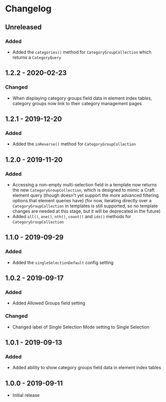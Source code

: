# Changelog

## Unreleased

### Added
- Added the `categories()` method for `CategoryGroupCollection` which returns a `CategoryQuery`

## 1.2.2 - 2020-02-23

### Changed
- When displaying category groups field data in element index tables, category groups now link to their category management pages

## 1.2.1 - 2019-12-20

### Added
- Added the `inReverse()` method for `CategoryGroupCollection`

## 1.2.0 - 2019-11-20

### Added
- Accessing a non-empty multi-selection field in a template now returns the new `CategoryGroupCollection`, which is designed to mimic a Craft element query (though doesn't yet support the more advanced filtering options that element queries have) (for now, iterating directly over a `CategoryGroupCollection` in templates is still supported, so no template changes are needed at this stage, but it will be deprecated in the future)
- Added `all()`, `one()`, `nth()`, `count()` and `ids()` methods for `CategoryGroupCollection`

## 1.1.0 - 2019-09-29

### Added
- Added the `singleSelectionDefault` config setting

## 1.0.2 - 2019-09-17

### Added
- Added Allowed Groups field setting

### Changed
- Changed label of Single Selection Mode setting to Single Selection

## 1.0.1 - 2019-09-13

### Added
- Added ability to show category groups field data in element index tables

## 1.0.0 - 2019-09-11
- Initial release
